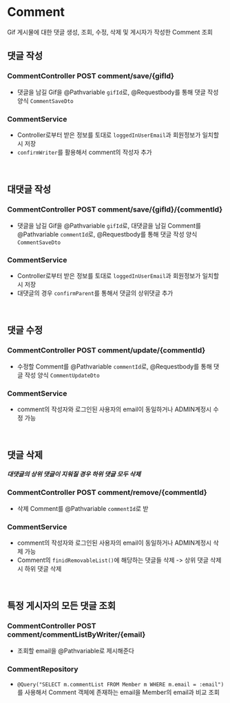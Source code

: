# Comment
Gif 게시물에 대한 댓글 생성, 조회, 수정, 삭제 및 게시자가 작성한 Comment 조회

## 댓글 작성

### CommentController POST comment/save/{gifId}
- 댓글을 남길 Gif을 @Pathvariable ```gifId```로,   @Requestbody를 통해 댓글 작성 양식 ```CommentSaveDto```


### CommentService
- Controller로부터 받은 정보를 토대로 ```loggedInUserEmail```과 회원정보가 일치할시 저장
- ```confirmWriter```를 활용해서 comment의 작성자 추가


<br>

## 대댓글 작성

### CommentController POST comment/save/{gifId}/{commentId}
- 댓글을 남길 Gif을 @Pathvariable ```gifId```로,  대댓글을 남길 Comment를 @Pathvariable ```commentId```로, @Requestbody를 통해 댓글 작성 양식 ```CommentSaveDto```


### CommentService
- Controller로부터 받은 정보를 토대로 ```loggedInUserEmail```과 회원정보가 일치할시 저장
- 대댓글의 경우 ```confirmParent```를 통해서 댓글의 상위댓글 추가


<br>

## 댓글 수정

### CommentController POST comment/update/{commentId}
- 수정할 Comment를 @Pathvariable ```commentId```로, @Requestbody를 통해 댓글 작성 양식 ```CommentUpdateDto```

### CommentService
- comment의 작성자와 로그인된 사용자의 email이 동일하거나 ADMIN계정시 수정 가능

<br>

## 댓글 삭제
##### 대댓글의 상위 댓글이 지워질 경우 하위 댓글 모두 삭제

### CommentController POST comment/remove/{commentId}
- 삭제 Comment를 @Pathvariable ```commentId```로 받

### CommentService
- comment의 작성자와 로그인된 사용자의 email이 동일하거나 ADMIN계정시 삭제 가능
- Comment의 ```finidRemovableList()```에 해당하는 댓글들 삭제 -> 상위 댓글 삭제시 하위 댓글 삭제

<br>

## 특정 게시자의 모든 댓글 조회

### CommentController POST comment/commentListByWriter/{email}
-  조회할 email을 @Pathvariable로 제시해준다

### CommentRepository
- ```@Query("SELECT m.commentList FROM Member m WHERE m.email = :email")```를 사용해서 Comment 객체에 존재하는 email을 Member의 email과 비교 조회

